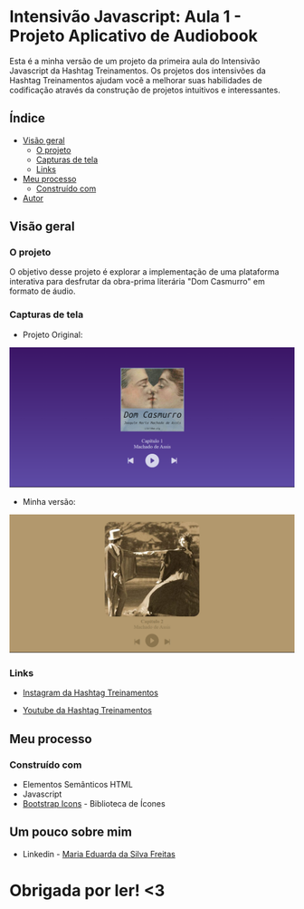 # Intensivão Javascript: Aula 1 - Projeto Aplicativo de Audiobook

Esta é a minha versão de um projeto da primeira aula do Intensivão Javascript da Hashtag Treinamentos. Os projetos dos intensivões da Hashtag Treinamentos ajudam você a melhorar suas habilidades de codificação através da construção de projetos intuitivos e interessantes. 

## Índice

- [Visão geral](#visão-geral)
   - [O projeto](#o-projeto)
   - [Capturas de tela](#capturas-de-tela)
   - [Links](#links)
- [Meu processo](#meu-processo)
   - [Construído com](#construído-com)
- [Autor](#autor)

## Visão geral

### O projeto

O objetivo desse projeto é explorar a implementação de uma plataforma interativa para desfrutar da obra-prima literária "Dom Casmurro" em formato de áudio.

### Capturas de tela
- Projeto Original:

![Captura de tela](./projeto_original.png)

- Minha versão:

![Captura de tela](./projeto.png)

### Links

- [Instagram da Hashtag Treinamentos](https://www.instagram.com/hashtagtreinamentos/)

- [Youtube da Hashtag Treinamentos](https://www.youtube.com/hashtag-treinamentos)

## Meu processo

### Construído com

- Elementos Semânticos HTML
- Javascript
- [Bootstrap Icons](https://icons.getbootstrap.com/) - Biblioteca de Ícones

## Um pouco sobre mim

- Linkedin - [Maria Eduarda da Silva Freitas](www.linkedin.com/in/maria-eduarda-da-silva-freitas-9031aa28a)

# Obrigada por ler! <3
